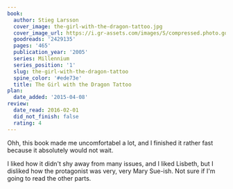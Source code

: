 ```yaml
---
book:
  author: Stieg Larsson
  cover_image: the-girl-with-the-dragon-tattoo.jpg
  cover_image_url: https://i.gr-assets.com/images/S/compressed.photo.goodreads.com/books/1327868566l/2429135._SX98_.jpg
  goodreads: '2429135'
  pages: '465'
  publication_year: '2005'
  series: Millennium
  series_position: '1'
  slug: the-girl-with-the-dragon-tattoo
  spine_color: '#ede73e'
  title: The Girl with the Dragon Tattoo
plan:
  date_added: '2015-04-08'
review:
  date_read: 2016-02-01
  did_not_finish: false
  rating: 4
---
```


Ohh, this book made me uncomfortabel a lot, and I finished it rather fast because it absolutely would not wait.

I liked how it didn't shy away from many issues, and I liked Lisbeth, but I disliked how the protagonist was very, very Mary Sue-ish. Not sure if I'm going to read the other parts.
